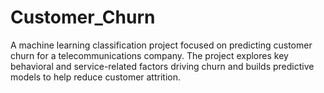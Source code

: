 # Customer_Churn
A machine learning classification project focused on predicting customer churn for a telecommunications company. The project explores key behavioral and service-related factors driving churn and builds predictive models to help reduce customer attrition.
